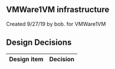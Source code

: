 ## VMWare1VM infrastructure

Created 9/27/19 by bob. for VMWare1VM


## Design Decisions
| Design item                | Decision|
| :----------------------------------- | :--------------------------------------------------------------------------------|
